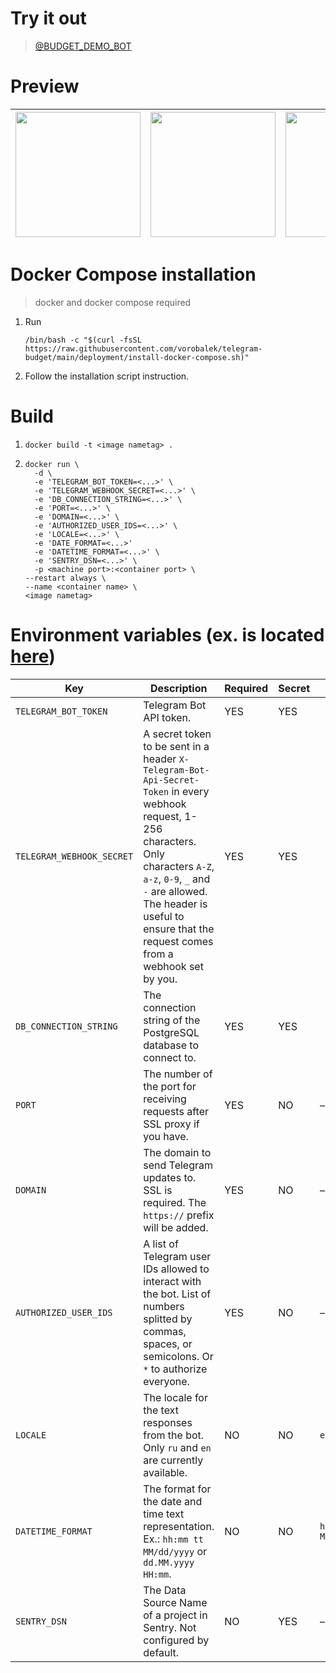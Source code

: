 # Try it out

> [@BUDGET_DEMO_BOT](https://t.me/budget_demo_bot)

# Preview

| <img src="https://github.com/vorobalek/telegram-budget/assets/106157881/87c88562-3cc6-491f-86d9-429ac307e067" width="200" /> | <img src="https://github.com/vorobalek/telegram-budget/assets/106157881/73e20e62-90dc-438e-9174-91a7e97f88c3" width="200" /> | <img src="https://github.com/vorobalek/telegram-budget/assets/106157881/60cfd274-c615-4160-bdbe-71e78edbb162" width="200" /> | <img src="https://github.com/vorobalek/telegram-budget/assets/106157881/d5929080-df90-490f-b341-e346f682202b" width="200" /> | <img src="https://github.com/vorobalek/telegram-budget/assets/106157881/93453324-5fc4-4279-b34a-7bbb4afc44ad" width="200" /> | <img src="https://github.com/vorobalek/telegram-budget/assets/106157881/97b8a97d-5ef5-4302-a185-c3bbe1911a32" width="200" /> |
|------------------------------------------------------------------------------------------------------------------------------|------------------------------------------------------------------------------------------------------------------------------|------------------------------------------------------------------------------------------------------------------------------|------------------------------------------------------------------------------------------------------------------------------|------------------------------------------------------------------------------------------------------------------------------|------------------------------------------------------------------------------------------------------------------------------|

# Docker Compose installation

> docker and docker compose required

1. Run
   ```shell
   /bin/bash -c "$(curl -fsSL https://raw.githubusercontent.com/vorobalek/telegram-budget/main/deployment/install-docker-compose.sh)"
   ```
2. Follow the installation script instruction.

# Build

1. ```shell
   docker build -t <image nametag> .
   ```
2. ```shell 
   docker run \
     -d \
     -e 'TELEGRAM_BOT_TOKEN=<...>' \
     -e 'TELEGRAM_WEBHOOK_SECRET=<...>' \
     -e 'DB_CONNECTION_STRING=<...>' \
     -e 'PORT=<...>' \
     -e 'DOMAIN=<...>' \ 
     -e 'AUTHORIZED_USER_IDS=<...>' \
     -e 'LOCALE=<...>' \
     -e 'DATE_FORMAT=<...>' 
     -e 'DATETIME_FORMAT=<...>' \
     -e 'SENTRY_DSN=<...>' \
     -p <machine port>:<container port> \
   --restart always \
   --name <container name> \
   <image nametag>
   ```

# Environment variables (ex. is located [here](./Properties/launchSettings.json))

| Key                       | Description                                                                                                                                                                                                                                                        | Required | Secret | Default               |
|---------------------------|--------------------------------------------------------------------------------------------------------------------------------------------------------------------------------------------------------------------------------------------------------------------|----------|--------|-----------------------|
| `TELEGRAM_BOT_TOKEN`      | Telegram Bot API token.                                                                                                                                                                                                                                            | YES      | YES    |                       |
| `TELEGRAM_WEBHOOK_SECRET` | A secret token to be sent in a header `X-Telegram-Bot-Api-Secret-Token` in every webhook request, 1-256 characters. Only characters `A-Z`, `a-z`, `0-9`, `_` and `-` are allowed. The header is useful to ensure that the request comes from a webhook set by you. | YES      | YES    |                       |
| `DB_CONNECTION_STRING`    | The connection string of the PostgreSQL database to connect to.                                                                                                                                                                                                    | YES      | YES    |                       |
| `PORT`                    | The number of the port for receiving requests after SSL proxy if you have.                                                                                                                                                                                         | YES      | NO     | –                     |
| `DOMAIN`                  | The domain to send Telegram updates to. SSL is required. The `https://` prefix will be added.                                                                                                                                                                      | YES      | NO     | –                     |
| `AUTHORIZED_USER_IDS`     | A list of Telegram user IDs allowed to interact with the bot. List of numbers splitted by commas, spaces, or semicolons. Or `*` to authorize everyone.                                                                                                             | YES      | NO     | –                     |
| `LOCALE`                  | The locale for the text responses from the bot. Only `ru` and `en` are currently available.                                                                                                                                                                        | NO       | NO     | `en`                  |
| `DATETIME_FORMAT`         | The format for the date and time text representation. Ex.: `hh:mm tt MM/dd/yyyy` or `dd.MM.yyyy HH:mm`.                                                                                                                                                            | NO       | NO     | `hh:mm tt MM/dd/yyyy` |
| `SENTRY_DSN`              | The Data Source Name of a project in Sentry. Not configured by default.                                                                                                                                                                                            | NO       | YES    | –                     |
